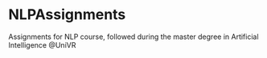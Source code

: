 # NLPAssignments
Assignments for NLP course, followed during the master degree in Artificial Intelligence @UniVR
